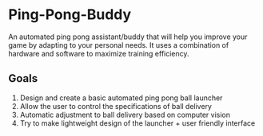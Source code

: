 # Ping-Pong-Buddy

An automated ping pong assistant/buddy that will help you improve your game by adapting to your personal needs. It uses a combination of hardware and software to maximize training efficiency.

## Goals
1.	Design and create a basic automated ping pong ball launcher
2.	Allow the user to control the specifications of ball delivery 
3.	Automatic adjustment to ball delivery based on computer vision
4.	Try to make lightweight design of the launcher + user friendly interface

